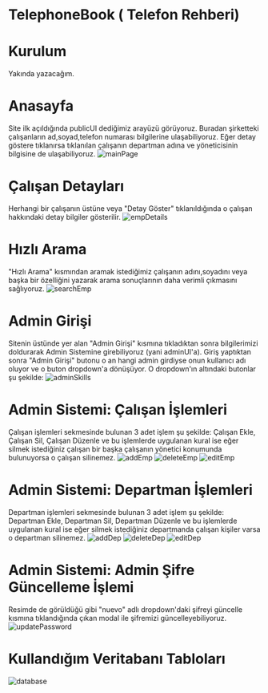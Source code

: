 # TelephoneBook ( Telefon Rehberi)

# Kurulum
Yakında yazacağım.

# Anasayfa
Site ilk açıldığında publicUI dediğimiz arayüzü görüyoruz. Buradan şirketteki çalışanların ad,soyad,telefon numarası bilgilerine ulaşabiliyoruz. Eğer detay göstere tıklanırsa tıklanılan çalışanın departman adına ve yöneticisinin bilgisine de ulaşabiliyoruz.
![mainPage](https://user-images.githubusercontent.com/56116374/74592787-d5485e80-5035-11ea-930e-15ad97269d06.png)

# Çalışan Detayları
Herhangi bir çalışanın üstüne veya "Detay Göster" tıklanıldığında o çalışan hakkındaki detay bilgiler gösterilir.
![empDetails](https://user-images.githubusercontent.com/56116374/74592973-aa5f0a00-5037-11ea-9a1b-29af007282da.png)

# Hızlı Arama
"Hızlı Arama" kısmından aramak istediğimiz çalışanın adını,soyadını veya başka bir özelliğini yazarak arama sonuçlarının daha verimli çıkmasını sağlıyoruz.
![searchEmp](https://user-images.githubusercontent.com/56116374/74592873-96ff6f00-5036-11ea-9590-a381c03453ba.png)

# Admin Girişi
Sitenin üstünde yer alan "Admin Girişi" kısmına tıkladıktan sonra bilgilerimizi doldurarak Admin Sistemine girebiliyoruz (yani adminUI'a). Giriş yaptıktan sonra "Admin Girişi" butonu o an hangi admin girdiyse onun kullanıcı adı oluyor ve o buton dropdown'a dönüşüyor. O dropdown'ın altındaki butonlar şu şekilde:
![adminSkills](https://user-images.githubusercontent.com/56116374/74593038-7e905400-5038-11ea-86f9-3d7a52719eaa.png)

# Admin Sistemi: Çalışan İşlemleri
Çalışan işlemleri sekmesinde bulunan 3 adet işlem şu şekilde: Çalışan Ekle, Çalışan Sil, Çalışan Düzenle ve bu işlemlerde uygulanan kural ise eğer silmek istediğiniz çalışan bir başka çalışanın yönetici konumunda bulunuyorsa o çalışan silinemez.
![addEmp](https://user-images.githubusercontent.com/56116374/74593120-14c47a00-5039-11ea-9d48-f228656617e1.png)
![deleteEmp](https://user-images.githubusercontent.com/56116374/74593124-1db54b80-5039-11ea-8614-1929294dba1c.png)
![editEmp](https://user-images.githubusercontent.com/56116374/74593129-273eb380-5039-11ea-95ff-fc0cf06abbe1.png)

# Admin Sistemi: Departman İşlemleri
Departman işlemleri sekmesinde bulunan 3 adet işlem şu şekilde: Departman Ekle, Departman Sil, Departman Düzenle ve bu işlemlerde uygulanan kural ise eğer silmek istediğiniz departmanda çalışan kişiler varsa o departman silinemez.
![addDep](https://user-images.githubusercontent.com/56116374/74593190-bba91600-5039-11ea-9d36-0838debaeefe.png)
![deleteDep](https://user-images.githubusercontent.com/56116374/74593194-be0b7000-5039-11ea-82fd-17b9fbb634af.png)
![editDep](https://user-images.githubusercontent.com/56116374/74593197-c2d02400-5039-11ea-973a-8798efbb6b8a.png)

# Admin Sistemi: Admin Şifre Güncelleme İşlemi
Resimde de görüldüğü gibi "nuevo" adlı dropdown'daki şifreyi güncelle kısmına tıklandığında çıkan modal ile şifremizi güncelleyebiliyoruz.
![updatePassword](https://user-images.githubusercontent.com/56116374/74593220-09be1980-503a-11ea-81a8-4fd71d0ebda1.png)

# Kullandığım Veritabanı Tabloları
![database](https://user-images.githubusercontent.com/56116374/74593315-fc555f00-503a-11ea-8d57-ae64d78504e4.png)
